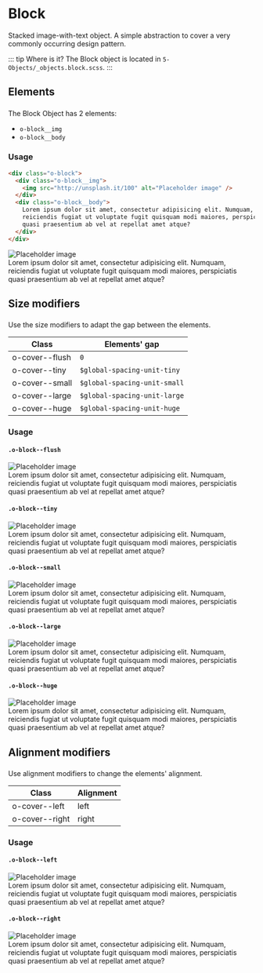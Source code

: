 # Block

Stacked image-with-text object. A simple abstraction to cover a very commonly
occurring design pattern.

::: tip Where is it?
The Block object is located in `5-Objects/_objects.block.scss`.
:::

## Elements

The Block Object has 2 elements:

- `o-block__img`
- `o-block__body`

### Usage

```html
<div class="o-block">
  <div class="o-block__img">
    <img src="http://unsplash.it/100" alt="Placeholder image" />
  </div>
  <div class="o-block__body">
    Lorem ipsum dolor sit amet, consectetur adipisicing elit. Numquam,
    reiciendis fugiat ut voluptate fugit quisquam modi maiores, perspiciatis
    quasi praesentium ab vel at repellat amet atque?
  </div>
</div>
```

<div class="o-block u-mt-small">
  <div class="o-block__img">
    <img src="http://unsplash.it/100" alt="Placeholder image" />
  </div>
  <div class="o-block__body">
    Lorem ipsum dolor sit amet, consectetur adipisicing elit. Numquam, reiciendis fugiat ut voluptate fugit quisquam modi maiores, perspiciatis quasi praesentium ab vel at repellat amet atque?
  </div>
</div>

## Size modifiers

Use the size modifiers to adapt the gap between the elements.

| Class          | Elements' gap                |
| -------------- | ---------------------------- |
| o-cover--flush | `0`                          |
| o-cover--tiny  | `$global-spacing-unit-tiny`  |
| o-cover--small | `$global-spacing-unit-small` |
| o-cover--large | `$global-spacing-unit-large` |
| o-cover--huge  | `$global-spacing-unit-huge`  |

### Usage

#### `.o-block--flush`

<div class="o-block o-block--flush u-mt-small">
  <div class="o-block__img">
    <img src="http://unsplash.it/100" alt="Placeholder image" />
  </div>
  <div class="o-block__body">
    Lorem ipsum dolor sit amet, consectetur adipisicing elit. Numquam, reiciendis fugiat ut voluptate fugit quisquam modi maiores, perspiciatis quasi praesentium ab vel at repellat amet atque?
  </div>
</div>

#### `.o-block--tiny`

<div class="o-block o-block--tiny u-mt-small">
  <div class="o-block__img">
    <img src="http://unsplash.it/100" alt="Placeholder image" />
  </div>
  <div class="o-block__body">
    Lorem ipsum dolor sit amet, consectetur adipisicing elit. Numquam, reiciendis fugiat ut voluptate fugit quisquam modi maiores, perspiciatis quasi praesentium ab vel at repellat amet atque?
  </div>
</div>

#### `.o-block--small`

<div class="o-block o-block--small u-mt-small">
  <div class="o-block__img">
    <img src="http://unsplash.it/100" alt="Placeholder image" />
  </div>
  <div class="o-block__body">
    Lorem ipsum dolor sit amet, consectetur adipisicing elit. Numquam, reiciendis fugiat ut voluptate fugit quisquam modi maiores, perspiciatis quasi praesentium ab vel at repellat amet atque?
  </div>
</div>

#### `.o-block--large`

<div class="o-block o-block--large u-mt-small">
  <div class="o-block__img">
    <img src="http://unsplash.it/100" alt="Placeholder image" />
  </div>
  <div class="o-block__body">
    Lorem ipsum dolor sit amet, consectetur adipisicing elit. Numquam, reiciendis fugiat ut voluptate fugit quisquam modi maiores, perspiciatis quasi praesentium ab vel at repellat amet atque?
  </div>
</div>

#### `.o-block--huge`

<div class="o-block o-block--huge u-mt-small">
  <div class="o-block__img">
    <img src="http://unsplash.it/100" alt="Placeholder image" />
  </div>
  <div class="o-block__body">
    Lorem ipsum dolor sit amet, consectetur adipisicing elit. Numquam, reiciendis fugiat ut voluptate fugit quisquam modi maiores, perspiciatis quasi praesentium ab vel at repellat amet atque?
  </div>
</div>

## Alignment modifiers

Use alignment modifiers to change the elements' alignment.

| Class          | Alignment |
| -------------- | --------- |
| o-cover--left  | left      |
| o-cover--right | right     |

### Usage

#### `.o-block--left`

<div class="o-block o-block--left u-mt-small">
  <div class="o-block__img">
    <img src="http://unsplash.it/100" alt="Placeholder image" />
  </div>
  <div class="o-block__body">
    Lorem ipsum dolor sit amet, consectetur adipisicing elit. Numquam, reiciendis fugiat ut voluptate fugit quisquam modi maiores, perspiciatis quasi praesentium ab vel at repellat amet atque?
  </div>
</div>

#### `.o-block--right`

<div class="o-block o-block--right u-mt-small">
  <div class="o-block__img">
    <img src="http://unsplash.it/100" alt="Placeholder image" />
  </div>
  <div class="o-block__body">
    Lorem ipsum dolor sit amet, consectetur adipisicing elit. Numquam, reiciendis fugiat ut voluptate fugit quisquam modi maiores, perspiciatis quasi praesentium ab vel at repellat amet atque?
  </div>
</div>

<style lang="scss">
@import '../../.vuepress/scss/main.scss';
@import './outline.css';

p {
  margin-block-start: 1em;
  margin-block-end: 1em;
}

h2 {
  padding-bottom: 0.3rem;
}

code {
    div {
        color:black;
    }
    p {
        color:black;
    }
}

</style>
